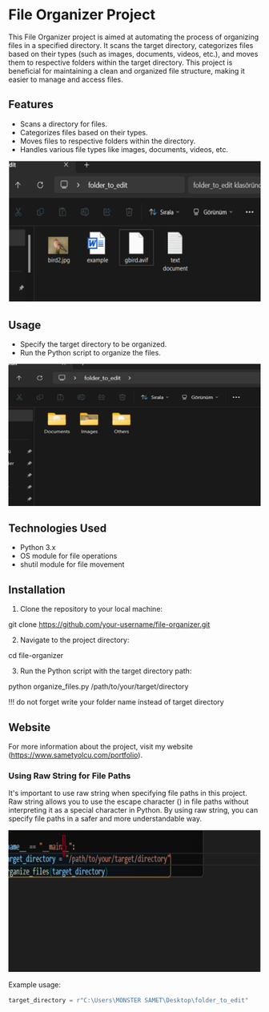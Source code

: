 # File Organizer Project

This File Organizer project is aimed at automating the process of organizing files in a specified directory. It scans the target directory, categorizes files based on their types (such as images, documents, videos, etc.), and moves them to respective folders within the target directory. This project is beneficial for maintaining a clean and organized file structure, making it easier to manage and access files.

## Features
- Scans a directory for files.
- Categorizes files based on their types.
- Moves files to respective folders within the directory.
- Handles various file types like images, documents, videos, etc.

![Resim Açıklaması](example_folder_before.png)

## Usage
- Specify the target directory to be organized.
- Run the Python script to organize the files.

![Resim Açıklaması](example_folder_after.png)

## Technologies Used

- Python 3.x
- OS module for file operations
- shutil module for file movement

## Installation

1. Clone the repository to your local machine:

git clone https://github.com/your-username/file-organizer.git

2. Navigate to the project directory:

cd file-organizer

3. Run the Python script with the target directory path:

python organize_files.py /path/to/your/target/directory

!!! do not forget write your folder name instead of target directory


## Website

For more information about the project, visit my website (https://www.sametyolcu.com/portfolio).

### Using Raw String for File Paths

It's important to use raw string when specifying file paths in this project. Raw string allows you to use the escape character (\) in file paths without interpreting it as a special character in Python. By using raw string, you can specify file paths in a safer and more understandable way.

![Resim Açıklaması](raw_string().png)

Example usage:
```python
target_directory = r"C:\Users\MONSTER SAMET\Desktop\folder_to_edit"




